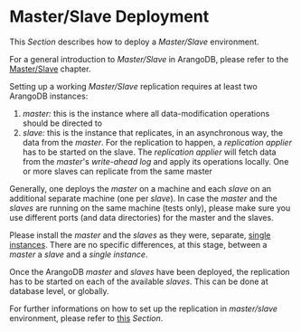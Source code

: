 Master/Slave Deployment
=======================

This _Section_ describes how to deploy a _Master/Slave_ environment.

For a general introduction to _Master/Slave_ in ArangoDB, please refer to the [Master/Slave](../../Scalability/MasterSlave/README.md) chapter.

Setting up a working _Master/Slave_ replication requires at least two ArangoDB instances:

1. *master:* this is the instance where all data-modification operations should be directed to
1. *slave:* this is the instance that replicates, in an asynchronous way, the data from the _master_. For the replication to happen, a _replication applier_ has to be started on the slave. The _replication applier_ will fetch data from the _master_'s _write-ahead log_ and apply its operations locally. One or more slaves can replicate from the same master

Generally, one deploys the _master_ on a machine and each _slave_ on an additional separate machine (one per _slave_). In case the _master_ and the _slaves_ are running on the same machine (tests only), please make sure you use different ports (and data directories) for the master and the slaves.

Please install the _master_ and the _slaves_ as they were, separate, [single instances](../SingleInstance/README.md). There are no specific differences, at this stage, between a _master_ a _slave_ and a _single instance_.

Once the ArangoDB _master_ and _slaves_ have been deployed, the replication has to be started on each of the available _slaves_. This can be done at database level, or globally.

For further informations on how to set up the replication in _master/slave_ environment, please refer to [this](../../Administration/MasterSlave/SettingUp.md) _Section_.